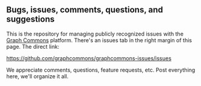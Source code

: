 ## Bugs, issues, comments, questions, and suggestions

This is the repository for managing publicly recognized issues with the [Graph Commons](http://graphcommons.com) platform. There's an issues tab in the right margin of this page. The direct link:

https://github.com/graphcommons/graphcommons-issues/issues

We appreciate comments, questions, feature requests, etc. Post everything here, we'll organize it all.
